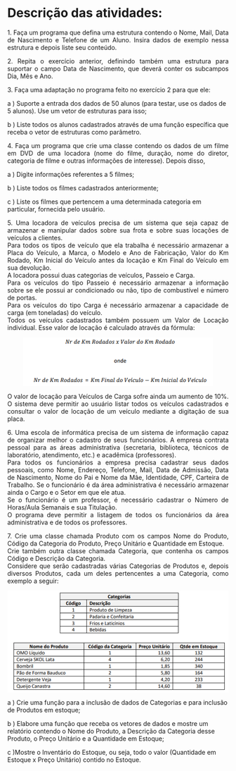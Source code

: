 # Descrição das atividades: 
<p style="text-align:justify">1. Faça um programa que defina uma estrutura contendo o Nome, Mail, Data de Nascimento e Telefone de um Aluno.
Insira dados de exemplo nessa estrutura e depois liste seu conteúdo.</p>

<p style="text-align:justify">2. Repita o exercício anterior, definindo também uma estrutura para suportar o campo Data de Nascimento, que deverá
conter os subcampos Dia, Mês e Ano.</p>

<p style="text-align:justify">3. Faça uma adaptação no programa feito no exercício 2 para que ele: </p>
<p>a ) Suporte a entrada dos dados de 50 alunos (para testar, use os dados de 5 alunos). Use um vetor de
estruturas para isso;</p>
<p>b ) Liste todos os alunos cadastrados através de uma função específica que receba o vetor de estruturas
como parâmetro.</p>

<p style="text-align:justify">4. Faça um programa que crie uma classe contendo os dados de um filme em DVD de uma locadora (nome do filme,
duração, nome do diretor, categoria de filme e outras informações de interesse). Depois disso,</p>
<p>a ) Digite informações referentes a 5 filmes;</p>
<p>b ) Liste todos os filmes cadastrados anteriormente;</p>
<p>c ) Liste os filmes que pertencem a uma determinada categoria em particular, fornecida pelo usuário.</p>

<p style="text-align:justify">5. Uma locadora de veículos precisa de um sistema que seja capaz de armazenar e manipular dados sobre sua frota e sobre
suas locações de veículos a clientes.<br>
Para todos os tipos de veículo que ela trabalha é necessário armazenar a Placa do Veículo, a Marca, o Modelo e Ano de
Fabricação, Valor do Km Rodado, Km Inicial do Veículo antes da locação e Km Final do Veículo em sua devolução.<br>
A locadora possui duas categorias de veículos, Passeio e Carga.<br> Para os veículos do tipo Passeio é necessário armazenar
a informação sobre se ele possui ar condicionado ou não, tipo de combustível e número de portas.<br> Para os veículos do
tipo Carga é necessário armazenar a capacidade de carga (em toneladas) do veículo.<br>
Todos os veículos cadastrados também possuem um Valor de Locação individual. Esse valor de locação é calculado
através da fórmula:</p>
<div style="display: flex;">
<img style="margin:auto;" src="./imagem1.png"></img>
</div>
<p style="text-align:justify">O valor de locação para Veículos de Carga sofre ainda um aumento de 10%.
O sistema deve permitir ao usuário listar todos os veículos cadastrados e consultar o valor de locação de um veículo
mediante a digitação de sua placa.</p>

<p style="text-align:justify">6. Uma escola de informática precisa de um sistema de informação capaz de organizar melhor o cadastro de seus
funcionários. A empresa contrata pessoal para as áreas administrativa (secretaria, biblioteca, técnicos de laboratório,
atendimento, etc.) e acadêmica (professores).<br>
Para todos os funcionários a empresa precisa cadastrar seus dados pessoais, como Nome, Endereço, Telefone, Mail,
Data de Admissão, Data de Nascimento, Nome do Pai e Nome da Mãe, Identidade, CPF, Carteira de Trabalho. Se o
funcionário é da área administrativa é necessário armazenar ainda o Cargo e o Setor em que ele atua.<br> Se o funcionário é
um professor, é necessário cadastrar o Número de Horas/Aula Semanais e sua Titulação.<br>
O programa deve permitir a listagem de todos os funcionários da área administrativa e de todos os professores. </p>

<p style="text-align:justify">7. Crie uma classe chamada Produto com os campos Nome do Produto, Código da Categoria do Produto, Preço Unitário e
Quantidade em Estoque.<br> Crie também outra classe chamada Categoria, que contenha os campos Código e Descrição da
Categoria.<br> Considere que serão cadastradas várias Categorias de Produtos e, depois diversos Produtos, cada um deles
pertencentes a uma Categoria, como exemplo a seguir:</p>
<div style="display: flex;">
<img style="margin:auto;" src="./imagem2.png"></img>
</div>
<p>a ) Crie uma função para a inclusão de dados de Categorias e para inclusão de Produtos em estoque; </p>
<p>b ) Elabore uma função que receba os vetores de dados e mostre um relatório contendo o Nome do Produto,
a Descrição da Categoria desse Produto, o Preço Unitário e a Quantidade em Estoque; </p>
<p>c )Mostre o Inventário do Estoque, ou seja, todo o valor (Quantidade em Estoque x Preço Unitário) contido
no Estoque. </p>
